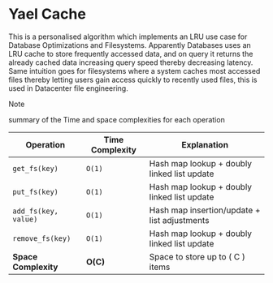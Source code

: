 # Yael Cache

This is a personalised algorithm which implements an LRU use case for Database Optimizations and Filesystems. Apparently Databases uses an LRU cache to store frequently accessed data, and on query it returns the already cached data increasing query speed thereby decreasing latency. Same intuition goes for filesystems where a system caches most accessed files thereby letting users gain access quickly to recently used files, this is used in Datacenter file engineering.

> [!NOTE]
> summary of the Time and space complexities for each operation

| Operation          | Time Complexity | Explanation                                  |
|--------------------|-----------------|----------------------------------------------|
| `get_fs(key)`         | `O(1)`          | Hash map lookup + doubly linked list update  |
| `put_fs(key)`         | `O(1)`          | Hash map lookup + doubly linked list update  |
| `add_fs(key, value)`  | `O(1)`          | Hash map insertion/update + list adjustments |
| `remove_fs(key)`      | `O(1)`          | Hash map lookup + doubly linked list update  |
| **Space Complexity** | **O(C)**         | Space to store up to \( C \) items           |
